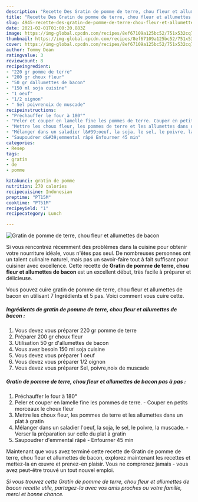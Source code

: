 ```yaml
---
description: "Recette Des Gratin de pomme de terre, chou fleur et allumettes de bacon"
title: "Recette Des Gratin de pomme de terre, chou fleur et allumettes de bacon"
slug: 4945-recette-des-gratin-de-pomme-de-terre-chou-fleur-et-allumettes-de-bacon
date: 2021-02-01T01:00:20.883Z
image: https://img-global.cpcdn.com/recipes/8ef67109a125bc52/751x532cq70/gratin-de-pomme-de-terre-chou-fleur-et-allumettes-de-bacon-photo-principale-de-la-recette.jpg
thumbnail: https://img-global.cpcdn.com/recipes/8ef67109a125bc52/751x532cq70/gratin-de-pomme-de-terre-chou-fleur-et-allumettes-de-bacon-photo-principale-de-la-recette.jpg
cover: https://img-global.cpcdn.com/recipes/8ef67109a125bc52/751x532cq70/gratin-de-pomme-de-terre-chou-fleur-et-allumettes-de-bacon-photo-principale-de-la-recette.jpg
author: Tommy Dean
ratingvalue: 3
reviewcount: 8
recipeingredient:
- "220 gr pomme de terre"
- "200 gr choux fleur"
- "50 gr dallumettes de bacon"
- "150 ml soja cuisine"
- "1 oeuf"
- "1/2 oignon"
- " Sel poivrenoix de muscade"
recipeinstructions:
- "Préchauffer le four à 180°"
- "Peler et couper en lamelle fine les pommes de terre. Couper en petits morceaux le choux fleur"
- "Mettre les choux fleur, les pommes de terre et les allumettes dans un plat à gratin"
- "Mélanger dans un saladier l&#39;oeuf, la soja, le sel, le poivre, la muscade. Verser la préparation sur celle du plat à gratin"
- "Saupoudrer d&#39;emmental râpé Enfourner 45 min"
categories:
- Resep
tags:
- gratin
- de
- pomme

katakunci: gratin de pomme 
nutrition: 270 calories
recipecuisine: Indonesian
preptime: "PT15M"
cooktime: "PT51M"
recipeyield: "1"
recipecategory: Lunch

---
```



![Gratin de pomme de terre, chou fleur et allumettes de bacon](https://img-global.cpcdn.com/recipes/8ef67109a125bc52/751x532cq70/gratin-de-pomme-de-terre-chou-fleur-et-allumettes-de-bacon-photo-principale-de-la-recette.jpg)

Si vous rencontrez récemment des problèmes dans la cuisine pour obtenir votre nourriture idéale, vous n'êtes pas seul. De nombreuses personnes ont un talent culinaire naturel, mais pas un savoir-faire tout à fait suffisant pour cuisiner avec excellence. Cette recette de <strong> Gratin de pomme de terre, chou fleur et allumettes de bacon </strong> est un excellent début, très facile à préparer et délicieuse.

<!--inarticleads1-->

Vous pouvez cuire gratin de pomme de terre, chou fleur et allumettes de bacon en utilisant 7 Ingrédients et 5 pas. Voici comment vous cuire cette.

##### Ingrédients de gratin de pomme de terre, chou fleur et allumettes de bacon :

1. Vous devez vous préparer 220 gr pomme de terre
1. Préparer 200 gr choux fleur
1. Utilisation 50 gr d&#39;allumettes de bacon
1. Vous avez besoin 150 ml soja cuisine
1. Vous devez vous préparer 1 oeuf
1. Vous devez vous préparer 1/2 oignon
1. Vous devez vous préparer  Sel, poivre,noix de muscade




<!--inarticleads2-->

##### Gratin de pomme de terre, chou fleur et allumettes de bacon pas à pas :

1. Préchauffer le four à 180°
1. Peler et couper en lamelle fine les pommes de terre. - Couper en petits morceaux le choux fleur
1. Mettre les choux fleur, les pommes de terre et les allumettes dans un plat à gratin
1. Mélanger dans un saladier l&#39;oeuf, la soja, le sel, le poivre, la muscade. - Verser la préparation sur celle du plat à gratin
1. Saupoudrer d&#39;emmental râpé - Enfourner 45 min




<!--inarticleads1-->

<p>
Maintenant que vous avez terminé cette recette de Gratin de pomme de terre, chou fleur et allumettes de bacon, explorez maintenant les recettes et mettez-la en œuvre et prenez-en plaisir. Vous ne comprenez jamais - vous avez peut-être trouvé un tout nouvel emploi.
</p>

<p>
<i>Si vous trouvez cette Gratin de pomme de terre, chou fleur et allumettes de bacon recette utile, partagez-la avec vos amis proches ou votre famille, merci et bonne chance.</i>
</p>
